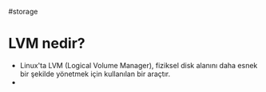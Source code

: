 #storage 

# LVM nedir?
+ Linux'ta LVM (Logical Volume Manager), fiziksel disk alanını daha esnek bir şekilde yönetmek için kullanılan bir araçtır.
+ 